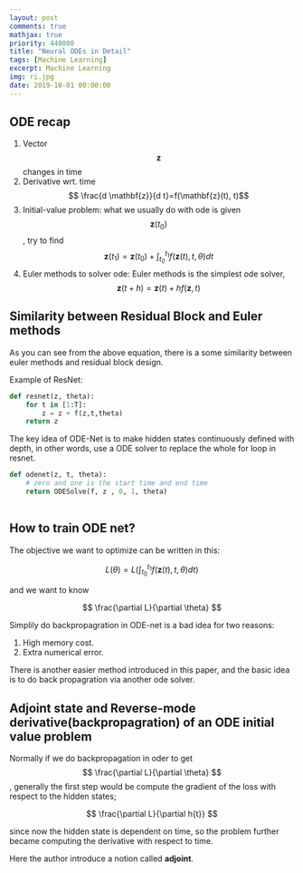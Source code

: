 ```yaml
---
layout: post
comments: true
mathjax: true
priority: 440000
title: "Neural ODEs in Detail"
tags: [Machine Learning]
excerpt: Machine Learning
img: ri.jpg
date: 2019-10-01 00:00:00
---
```


## ODE recap
1. Vector $$\mathbf{z}$$ changes in time
2. Derivative wrt. time $$ \frac{d \mathbf{z}}{d t}=f(\mathbf{z}(t), t)$$
3. Initial-value problem: what we usually do with ode is given $$\mathbf{z}(t_{0})$$, try to find
$$
\mathbf{z}\left(t_{1}\right)=\mathbf{z}\left(t_{0}\right)+\int_{t_{0}}^{t_{1}} f(\mathbf{z}(t), t, \theta) d t
$$ 
4. Euler methods to solver ode: Euler methods is the simplest ode solver,
$$
\mathbf{z}(t+h)=\mathbf{z}(t)+h f(\mathbf{z}, t)
$$




## Similarity between Residual Block and Euler methods

As you can see from the above equation, there is a some similarity between euler methods and residual block design.

Example of ResNet:

```python
def resnet(z, theta):
    for t in [1:T]:
        z = z + f(z,t,theta)
    return z
```

The key idea of ODE-Net is to make hidden states continuously defined with depth, in other words, use a 
ODE solver to replace the whole for loop in resnet.

```python
def odenet(z, t, theta):
    # zero and one is the start time and end time
    return ODESolve(f, z , 0, 1, theta)
    
```


## How to train ODE net?


The objective we want to optimize can be written in this:

$$
L(\theta)=L\left(\int_{t_{0}}^{t_{1}} f(\mathbf{z}(t), t, \theta) d t\right)
$$

and we want to know 

$$
\frac{\partial L}{\partial \theta}
$$

Simplily do backpropagration in ODE-net is a bad idea for two reasons:

1. High memory cost.
2. Extra numerical error.

There is another easier method introduced in this paper, and the basic idea is to do back propagration via another ode solver.

## Adjoint state and Reverse-mode derivative(backpropagration) of an ODE initial value problem

Normally if we do backpropagation in oder to get $$
\frac{\partial L}{\partial \theta}
$$, generally the first step would be compute the gradient of the loss with respect to the hidden states;

$$
\frac{\partial L}{\partial h{t}}
$$

since now the hidden state is dependent on time, so the problem further became computing the derivative with respect to time.

Here the author introduce a notion called **adjoint**.










